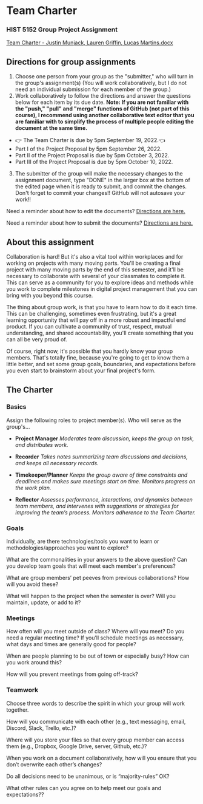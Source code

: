 # Team Charter
### HIST 5152 Group Project Assignment

[Team Charter - Justin Munjack, Lauren Griffin, Lucas Martins.docx](https://github.com/lucasasouzamartins/HIST5152-Lucas/files/9601187/Team.Charter.-.Justin.Munjack.Lauren.Griffin.Lucas.Martins.docx)

## Directions for group assignments
1. Choose one person from your group as the "submitter," who will turn in the group's assignment(s) (You will work collaboratively, but I do not need an individual submission for each member of the group.)
2. Work collaboratively to follow the directions and answer the questions below for each item by its due date. **Note: If you are not familiar with the "push," "pull" and "merge" functions of GitHub (not part of this course), I recommend using another collaborative text editor that you are familiar with to simplify the process of multiple people editing the document at the same time.**
- 👉 The Team Charter is due by 5pm September 19, 2022.👈
- Part I of the Project Proposal by 5pm September 26, 2022.
- Part II of the Project Proposal is due by 5pm October 3, 2022.
- Part III of the Project Proposal is due by 5pm October 10, 2022.
3. The submitter of the group will make the necessary changes to the assignment document, type "DONE" in the larger box at the bottom of the edited page when it is ready to submit, and commit the changes. Don't forget to commit your changes!! GitHub will not autosave your work!!

Need a reminder about how to edit the documents? [Directions are here.](https://github.com/HIST5152/assignments#editing-the-documents)

Need a reminder about how to submit the documents? [Directions are here.](https://github.com/HIST5152/assignments#submitting-the-documents)

## About this assignment
Collaboration is hard! But it's also a vital tool within workplaces and for working on projects with many moving parts. You'll be creating a final project with many moving parts by the end of this semester, and it'll be necessary to collaborate with several of your classmates to complete it. This can serve as a community for you to explore ideas and methods while you work to complete milestones in digital project management that you can bring with you beyond this course.

The thing about group work, is that you have to learn how to do it each time. This can be challenging, sometimes even frustrating, but it's a great learning opportunity that will pay off in a more robust and impactful end product. If you can cultivate a community of trust, respect, mutual understanding, and shared accountability, you'll create something that you can all be very proud of.

Of course, right now, it's possible that you hardly know your group members. That's totally fine, because you're going to get to know them a little better, and set some group goals, boundaries, and expectations before you even start to brainstorm about your final project's form.

## The Charter

### Basics
Assign the following roles to project member(s).
Who will serve as the group's...
- **Project Manager** _Moderates team discussion, keeps the group on task, and distributes work._

- **Recorder** _Takes notes summarizing team discussions and decisions, and keeps all necessary records._

- **Timekeeper/Planner** _Keeps the group aware of time constraints and deadlines and makes sure meetings start on time. Monitors progress on the work plan._

- **Reflector** _Assesses performance, interactions, and dynamics between team members, and intervenes with suggestions or strategies for improving the team’s process. Monitors adherence to the Team Charter._

### Goals
Individually, are there technologies/tools you want to learn or methodologies/approaches you want to explore?

What are the commonalities in your answers to the above question? Can you develop team goals that will meet each member's preferences?

What are group members’ pet peeves from previous collaborations? How will you avoid these?

What will happen to the project when the semester is over? Will you maintain, update, or add to it?

### Meetings
How often will you meet outside of class? Where will you meet? Do you need a regular meeting time? If you’ll schedule meetings as necessary, what days and times are generally good for people?

When are people planning to be out of town or especially busy? How can you work around this?

How will you prevent meetings from going off-track?

### Teamwork
Choose three words to describe the spirit in which your group will work together.

How will you communicate with each other (e.g., text messaging, email, Discord, Slack, Trello, etc.)?

Where will you store your files so that every group member can access them (e.g., Dropbox, Google Drive, server, Github, etc.)?

When you work on a document collaboratively, how will you ensure that you don’t overwrite each other’s changes?

Do all decisions need to be unanimous, or is “majority-rules” OK?

What other rules can you agree on to help meet our goals and expectations??


